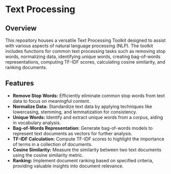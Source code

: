 # Text Processing

## Overview
This repository houses a versatile Text Processing Toolkit designed to assist with various aspects of natural language processing (NLP). The toolkit includes functions for common text processing tasks such as removing stop words, normalizing data, identifying unique words, creating bag-of-words representations, computing TF-IDF scores, calculating cosine similarity, and ranking documents.

## Features
- **Remove Stop Words:** Efficiently eliminate common stop words from text data to focus on meaningful content.
- **Normalize Data:** Standardize text data by applying techniques like lowercasing, stemming, and lemmatization for consistency.
- **Unique Words:** Identify and extract unique words from a corpus, aiding in vocabulary analysis.
- **Bag-of-Words Representation:** Generate bag-of-words models to represent text documents as vectors for further analysis.
- **TF-IDF Calculation:** Compute TF-IDF scores to highlight the importance of terms in a collection of documents.
- **Cosine Similarity:** Measure the similarity between two text documents using the cosine similarity metric.
- **Ranking:** Implement document ranking based on specified criteria, providing valuable insights into document relevance.
